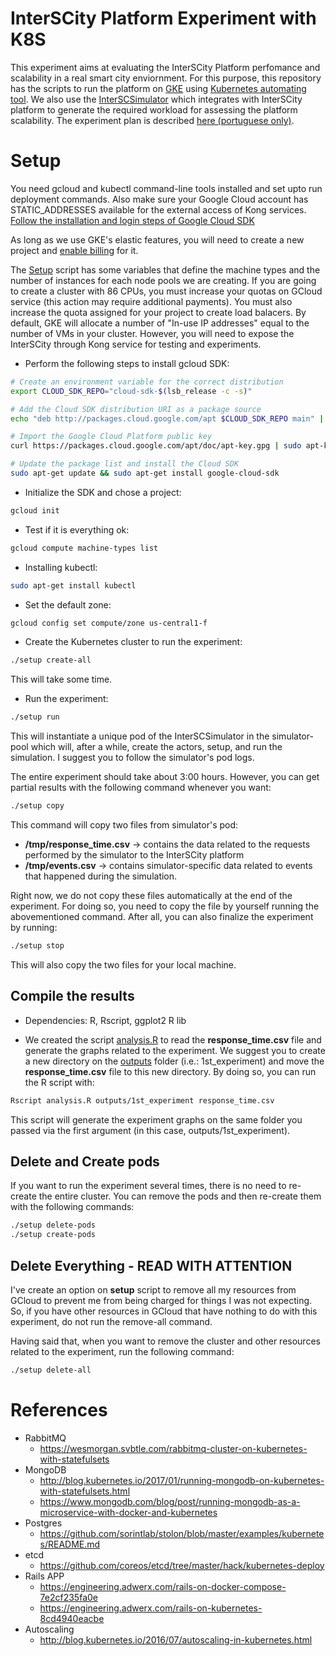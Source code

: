 # InterSCity Platform Experiment with K8S

This experiment aims at evaluating the InterSCity Platform perfomance and
scalability in a real smart city enviornment. For this purpose,
this repository has the scripts to run the platform on [GKE](https://cloud.google.com/container-engine)
using [Kubernetes automating tool](https://kubernetes.io/). We also use
the [InterSCSimulator](http://interscity.org/software/interscsimulator/) which
integrates with InterSCity platform to generate the required workload for
assessing the platform scalability. The experiment plan is described
[here (portuguese only)]().

# Setup

You need gcloud and kubectl command-line tools installed and set upto run 
deployment commands. Also make sure your Google Cloud account has
STATIC\_ADDRESSES available for the external access of Kong services.
[Follow the installation and login steps of Google Cloud SDK](https://cloud.google.com/sdk/docs/quickstart-debian-ubuntu)

As long as we use GKE's elastic features, you will need to create a new project
and [enable billing](https://support.google.com/cloud/answer/6293499?hl=pt-br#enable-billing)
for it.

The [Setup](setup) script has some variables that define the machine types and the
number of instances for each node pools we are creating. If you are going to
create a cluster with 86 CPUs, you must increase your quotas on GCloud service
(this action may require additional payments).
You must also increase the quota assigned for your project to create load balacers.
By default, GKE will allocate a number of "In-use IP addresses" equal to the
number of VMs in your cluster. However, you will need to expose the InterSCity
through Kong service for testing and experiments.

* Perform the following steps to install gcloud SDK:
```sh
# Create an environment variable for the correct distribution
export CLOUD_SDK_REPO="cloud-sdk-$(lsb_release -c -s)"

# Add the Cloud SDK distribution URI as a package source
echo "deb http://packages.cloud.google.com/apt $CLOUD_SDK_REPO main" | sudo tee -a /etc/apt/sources.list.d/google-cloud-sdk.list

# Import the Google Cloud Platform public key
curl https://packages.cloud.google.com/apt/doc/apt-key.gpg | sudo apt-key add -

# Update the package list and install the Cloud SDK
sudo apt-get update && sudo apt-get install google-cloud-sdk
```
* Initialize the SDK and chose a project:
```sh
gcloud init
```

* Test if it is everything ok:
```sh
gcloud compute machine-types list
```

* Installing kubectl:
```sh
sudo apt-get install kubectl
```

* Set the default zone:
```sh
gcloud config set compute/zone us-central1-f
```

* Create the Kubernetes cluster to run the experiment:
```sh
./setup create-all
```
This will take some time.

* Run the experiment:
```sh
./setup run
```
This will instantiate a unique pod of the InterSCSimulator in the simulator-pool
which will, after a while, create the actors, setup, and run the simulation.
I suggest you to follow the simulator's pod logs.

The entire experiment should take about 3:00 hours. However, you can get
partial results with the following command whenever you want:
```sh
./setup copy
```
This command will copy two files from simulator's pod:
* **/tmp/response_time.csv** -> contains the data related to the requests
performed by the simulator to the InterSCity platform
* **/tmp/events.csv** -> contains simulator-specific data related to events
that happened during the simulation.

Right now, we do not copy these files automatically at the end of the experiment.
For doing so, you need to copy the file by yourself running the abovementioned
command. After all, you can also finalize the experiment by running:
```sh
./setup stop
```
This will also copy the two files for your local machine.

## Compile the results

* Dependencies: R, Rscript, ggplot2 R lib

* We created the script [analysis.R](analysis.R) to read the **response_time.csv**
file and generate the graphs related to the experiment. We suggest you to 
create a new directory on the [outputs](outputs) folder (i.e.: 1st_experiment)
and move the **response_time.csv** file to this new directory. By doing so,
you can run the R script with:
```sh
Rscript analysis.R outputs/1st_experiment response_time.csv
```

This script will generate the experiment graphs on the same folder you passed
via the first argument (in this case, outputs/1st_experiment).


## Delete and Create pods

If you want to run the experiment several times, there is no need
to re-create the entire cluster. You can remove the pods and then re-create
them with the following commands:

```sh
./setup delete-pods
./setup create-pods
```

## Delete Everything - READ WITH ATTENTION

I've create an option on **setup** script to remove all my resources
from GCloud to prevent me from being charged for things I was not expecting.
So, if you have other resources in GCloud that have nothing to do with this
experiment, do not run the remove-all command.

Having said that, when you want to remove the cluster and other resources related to the
experiment, run the following command:
```sh
./setup delete-all
```


# References

* RabbitMQ
  * https://wesmorgan.svbtle.com/rabbitmq-cluster-on-kubernetes-with-statefulsets
* MongoDB
  * http://blog.kubernetes.io/2017/01/running-mongodb-on-kubernetes-with-statefulsets.html
  * https://www.mongodb.com/blog/post/running-mongodb-as-a-microservice-with-docker-and-kubernetes
* Postgres
  * https://github.com/sorintlab/stolon/blob/master/examples/kubernetes/README.md
* etcd
  * https://github.com/coreos/etcd/tree/master/hack/kubernetes-deploy
* Rails APP
  * https://engineering.adwerx.com/rails-on-docker-compose-7e2cf235fa0e
  * https://engineering.adwerx.com/rails-on-kubernetes-8cd4940eacbe
* Autoscaling
  * http://blog.kubernetes.io/2016/07/autoscaling-in-kubernetes.html
